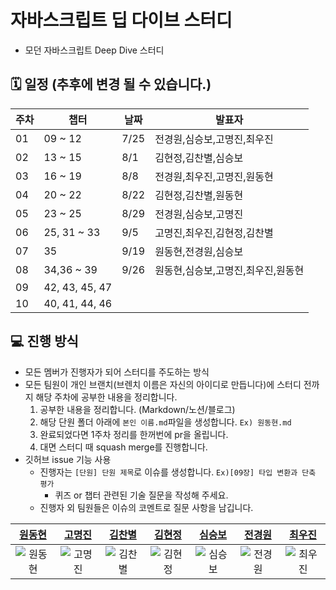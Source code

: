 # 자바스크립트 딥 다이브 스터디

- 모던 자바스크립트 Deep Dive 스터디

## 🗓️ 일정 (추후에 변경 될 수 있습니다.)

| 주차 | 챕터           | 날짜      | 발표자                                    |
| ---- | -------------- | --------- | ----------------------------------------- |
| 01   | 09 ~ 12        | 7/25 | 전경원,심승보,고명진,최우진|
| 02   | 13 ~ 15        | 8/1  | 김현정,김찬별,심승보   |
| 03   | 16 ~ 19        | 8/8  | 전경원,최우진,고명진,원동현|
| 04   | 20 ~ 22        | 8/22 | 김현정,김찬별,원동현|
| 05   | 23 ~ 25        | 8/29 | 전경원,심승보,고명진|
| 06   | 25, 31 ~ 33    | 9/5  | 고명진,최우진,김현정,김찬별 |
| 07   | 35        | 9/19 | 원동현,전경원,심승보 |
| 08   | 34,36 ~ 39        | 9/26 | 원동현,심승보,고명진,최우진,원동현 |
| 09   | 42, 43, 45, 47 |  |             |
| 10   | 40, 41, 44, 46 |  |           |



## 💻 진행 방식
- 모든 멤버가 진행자가 되어 스터디를 주도하는 방식
- 모든 팀원이 개인 브랜치(브렌치 이름은 자신의 아이디로 만듭니다)에 스터디 전까지 해당 주차에 공부한 내용을 정리합니다.
  1. 공부한 내용을 정리합니다. (Markdown/노션/블로그)
  2. 해당 단원 폴더 아래에 `본인 이름.md`파일을 생성합니다. `Ex) 원동현.md`
  3. 완료되었다면 1주차 정리를 한꺼번에 pr을 올립니다.
  4. 대면 스터디 때 squash merge를 진행합니다.
- 깃허브 issue 기능 사용
  - 진행자는 `[단원] 단원 제목`로 이슈를 생성합니다. `Ex)[09장] 타입 변환과 단축 평가`
    - 퀴즈 or 챕터 관련된 기술 질문을 작성해 주세요.
  - 진행자 외 팀원들은 이슈의 코멘트로 질문 사항을 남깁니다.




|[원동현](https://github.com/Hellol77)|[고명진](https://github.com/myoungjinGo-FE)|[김찬별](https://github.com/cksquf98)|[김현정](https://github.com/hyeonjeongk)|[심승보](https://github.com/seungboshim)|[전경원](https://github.com/jeonkyungwon)|[최우진](https://github.com/jinnius02)|
| :----------------------------------------------------------------------------------------------------------------------------------------------------: | :----------------------------------------------------------------------------------------------------------------------------------------------------: | :------------------------------------------------------------------------------------------------------------------------------------------------: | :---------------------------------------------------------------------------------------------------------------------------------------------------: | :------------------------------------------------------------------------------------------------------------------------------------------------: | :------------------------------------------------------------------------------------------------------------------------------------------------: | :------------------------------------------------------------------------------------------------------------------------------------------------: |
| ![원동현](https://github.com/Hellol77.png) | ![고명진](https://github.com/myoungjinGo-FE.png) | ![김찬별](https://github.com/cksquf98.png) | ![김현정](https://github.com/hyeonjeongk.png) | ![심승보](https://github.com/seungboshim.png)|![전경원](https://github.com/jeonkyungwon.png)|![최우진](https://github.com/jinnius02.png)|
